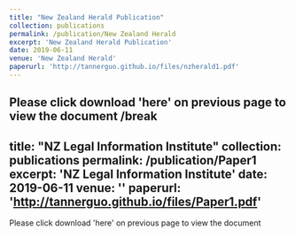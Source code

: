 ```yaml
---
title: "New Zealand Herald Publication"
collection: publications
permalink: /publication/New Zealand Herald
excerpt: 'New Zealand Herald Publication'
date: 2019-06-11
venue: 'New Zealand Herald'
paperurl: 'http://tannerguo.github.io/files/nzherald1.pdf'
---
```

Please click download 'here' on previous page to view the document
/break
---
title: "NZ Legal Information Institute"
collection: publications
permalink: /publication/Paper1
excerpt: 'NZ Legal Information Institute'
date: 2019-06-11
venue: ''
paperurl: 'http://tannerguo.github.io/files/Paper1.pdf'
---
Please click download 'here' on previous page to view the document
